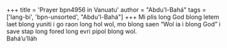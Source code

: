 +++
title = 'Prayer bpn4956 in Vanuatu'
author = "Abdu'l-Bahá"
tags = ['lang-bi', 'bpn-unsorted', "Abdu'l-Bahá"]
+++
Mi plis long God blong letem laet blong yuniti i go raon long hol wol, mo blong saen “Wol ia i blong God” i save stap long fored long evri pipol blong wol.  
Bahá’u’lláh
